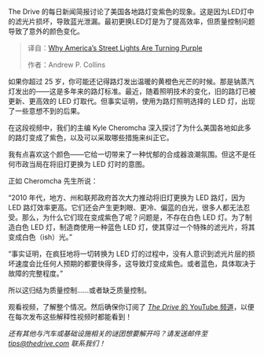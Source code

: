 
<!--
title: 美国街灯“染紫”事件：一场正在发生的照明变革
cover: https://www.thedrive.com/wp-content/uploads/2025/07/Kyle-and-the-purple-lights.jpg
summary: The Drive 的每日新闻简报讨论了美国各地路灯变紫色的现象。这是因为LED灯中的滤光片损坏，导致蓝光泄漏。最初更换LED灯是为了提高效率，但质量控制问题导致了意外的颜色变化。
-->

The Drive 的每日新闻简报讨论了美国各地路灯变紫色的现象。这是因为LED灯中的滤光片损坏，导致蓝光泄漏。最初更换LED灯是为了提高效率，但质量控制问题导致了意外的颜色变化。

> 译自：[Why America’s Street Lights Are Turning Purple](https://www.thedrive.com/news/why-americas-street-lights-are-turning-purple)
> 
> 作者：Andrew P. Collins

如果你超过 25 岁，你可能还记得路灯发出温暖的黄橙色光芒的时候。那是钠蒸汽灯发出的——这是多年来的路灯标准。最近，随着照明技术的变化，旧的路灯已被更新、更高效的 LED 灯取代。但事实证明，使用为路灯照明选择的 LED 灯，出现了一些意想不到的后果。

在这段视频中，我们的主编 Kyle Cheromcha 深入探讨了为什么美国各地如此多的路灯变成了紫色，以及可以采取哪些措施来纠正它。

我有点喜欢这个颜色——它给一切带来了一种忧郁的合成器浪潮氛围。但这不是任何市政当局在将旧灯更换为 LED 灯时的意图。

正如 Cheromcha 先生所说：

“2010 年代，地方、州和联邦政府首次大力推动将旧灯更换为 LED 路灯，因为 LED 路灯效率更高。它们还会产生更刺眼、更冷、偏蓝的白光，很多人都无法忍受。那么，为什么它们现在变成紫色了呢？问题是，不存在白色 LED 灯。为了制造白色 LED 灯，制造商使用一种蓝色 LED 灯，使其穿过一个特殊的滤光片，将其变成白色（ish）光。”

“事实证明，在疯狂地将一切转换为 LED 灯的过程中，没有人意识到滤光片层的损坏速度会比任何人预期的都要快得多，这导致灯变成紫色。或者蓝色，具体取决于故障的完整程度。”

所以这归结为质量控制……或者缺乏质量控制。

观看视频，了解整个情况。然后确保你订阅了 [*The Drive* 的 YouTube 频道](https://www.youtube.com/@drive)，以便在每次发布这些解释性视频时都能看到！

*还有其他与汽车或基础设施相关的谜团想要解开吗？请发送邮件至 tips@thedrive.com 联系我们！*